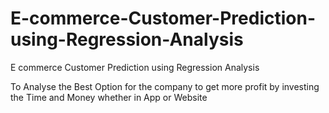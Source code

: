 # E-commerce-Customer-Prediction-using-Regression-Analysis
E commerce Customer Prediction using Regression Analysis

To Analyse the Best Option for the company to get more profit by investing the Time and Money whether in App or Website
